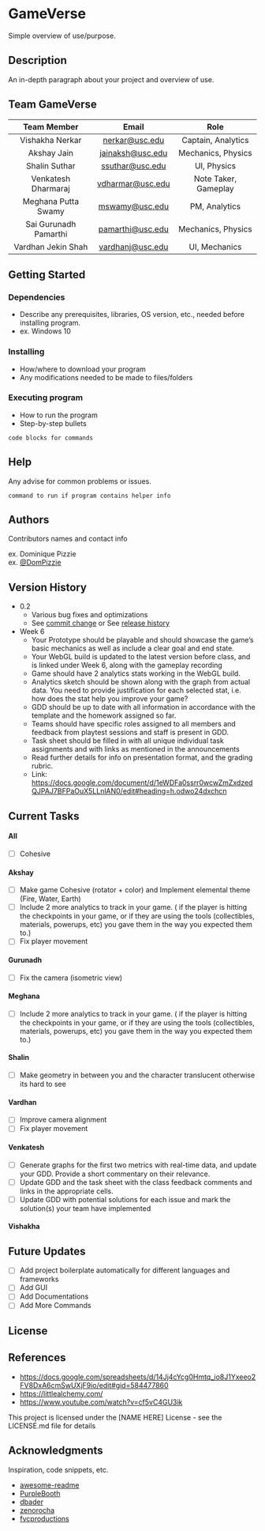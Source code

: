 # GameVerse

Simple overview of use/purpose.

## Description

An in-depth paragraph about your project and overview of use.

## Team GameVerse

| Team Member   | Email       | Role          |
| :-------------: | :-------------: | :-------------: | 
| Vishakha Nerkar  | nerkar@usc.edu         | Captain, Analytics|
| Akshay Jain  | jainaksh@usc.edu         | Mechanics, Physics  |
| Shalin Suthar  | ssuthar@usc.edu  | UI, Physics  |
| Venkatesh Dharmaraj  | vdharmar@usc.edu         | Note Taker, Gameplay  |
| Meghana Putta Swamy  | mswamy@usc.edu         | PM, Analytics  |
| Sai Gurunadh Pamarthi  | pamarthi@usc.edu         | Mechanics, Physics  |
| Vardhan Jekin Shah  | vardhanj@usc.edu        | UI, Mechanics  |

## Getting Started

### Dependencies

* Describe any prerequisites, libraries, OS version, etc., needed before installing program.
* ex. Windows 10

### Installing

* How/where to download your program
* Any modifications needed to be made to files/folders

### Executing program

* How to run the program
* Step-by-step bullets
```
code blocks for commands
```

## Help

Any advise for common problems or issues.
```
command to run if program contains helper info
```

## Authors

Contributors names and contact info

ex. Dominique Pizzie  
ex. [@DomPizzie](https://twitter.com/dompizzie)

## Version History

* 0.2
    * Various bug fixes and optimizations
    * See [commit change]() or See [release history]()
* Week 6
    * Your Prototype should be playable and should showcase the game’s basic mechanics as well as include a clear goal and end state.
    * Your WebGL build is updated to the latest version before class, and is linked under Week 6, along with the gameplay recording
    * Game should have 2 analytics stats working in the WebGL build.
    * Analytics sketch should be shown along with the graph from actual data. You need to provide justification for each selected stat, i.e. how does the stat help you       improve your game? 
    * GDD should be up to date with all information in accordance with the template and the homework assigned so far. 
    * Teams should have specific roles assigned to all members and feedback from playtest sessions and staff is present in GDD.
    * Task sheet should be filled in with all unique individual task assignments and with links as mentioned in the announcements
    * Read further details for info on presentation format, and the grading rubric.
    * Link: https://docs.google.com/document/d/1eWDFa0ssrr0wcwZmZxdzedQJPAJ7BFPaOuX5LLnlAN0/edit#heading=h.odwo24dxchcn

## Current Tasks
 
#### All
- [ ] Cohesive 

#### Akshay 
- [ ] Make game Cohesive (rotator + color) and Implement elemental theme (Fire, Water, Earth) 
- [ ] Include 2 more analytics to track in your game. ( if the player is hitting the checkpoints in your game, or if they are using the tools (collectibles, materials, powerups, etc) you gave them in the way you expected them to.)
- [ ] Fix player movement

#### Gurunadh
- [ ] Fix the camera (isometric view)

#### Meghana
- [ ] Include 2 more analytics to track in your game. ( if the player is hitting the checkpoints in your game, or if they are using the tools (collectibles, materials, powerups, etc) you gave them in the way you expected them to.)

#### Shalin
- [ ] Make geometry in between you and the character translucent otherwise its hard to see

#### Vardhan
- [ ] Improve camera alignment 
- [ ] Fix player movement

#### Venkatesh
- [ ] Generate graphs for the first two metrics with real-time data, and update your GDD. Provide a short commentary on their relevance. 
- [ ] Update GDD and the task sheet with the class feedback comments and links in the appropriate cells.
- [ ] Update GDD with potential solutions for each issue and mark the solution(s) your team have implemented

#### Vishakha



## Future Updates

- [ ] Add project boilerplate automatically for different languages and frameworks
- [ ] Add GUI
- [ ] Add Documentations
- [ ] Add More Commands

## License
   
## References
* https://docs.google.com/spreadsheets/d/14Jj4cYcg0Hmtq_io8J1Yxeeo2FV8DxA6cmSwUXjF9io/edit#gid=584477860
* https://littlealchemy.com/
* https://www.youtube.com/watch?v=cf5vC4GU3ik
 

This project is licensed under the [NAME HERE] License - see the LICENSE.md file for details

## Acknowledgments

Inspiration, code snippets, etc.
* [awesome-readme](https://github.com/matiassingers/awesome-readme)
* [PurpleBooth](https://gist.github.com/PurpleBooth/109311bb0361f32d87a2)
* [dbader](https://github.com/dbader/readme-template)
* [zenorocha](https://gist.github.com/zenorocha/4526327)
* [fvcproductions](https://gist.github.com/fvcproductions/1bfc2d4aecb01a834b46)
